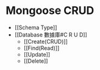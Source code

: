 # Mongoose CRUD
- [[Schema Type]]
- [[Database 數據庫#C R U D]]
	- [[Create(CRUD)]]
	- [[Find(Read)]]
	- [[Update]]
	- [[Delete]]